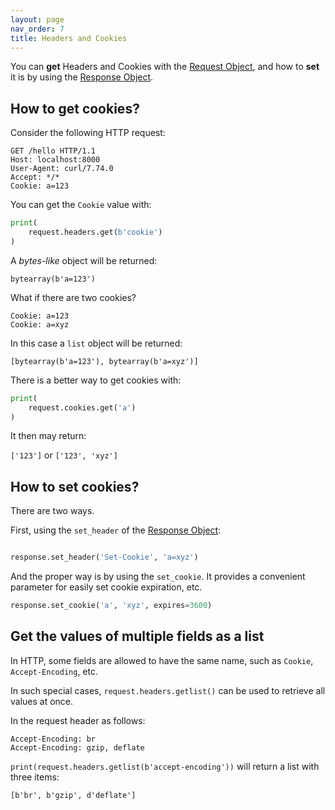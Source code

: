 ```yaml
---
layout: page
nav_order: 7
title: Headers and Cookies
---
```


You can **get** Headers and Cookies with the [Request Object](https://nggit.github.io/tremolo-docs/request.html), and how to **set** it is by using the  [Response Object](https://nggit.github.io/tremolo-docs/response.html).

## How to get cookies?

Consider the following HTTP request:

```
GET /hello HTTP/1.1
Host: localhost:8000
User-Agent: curl/7.74.0
Accept: */*
Cookie: a=123
```

You can get the `Cookie` value with:

```python
print(
    request.headers.get(b'cookie')
)
```

A *bytes-like* object will be returned:

```
bytearray(b'a=123')
```

What if there are two cookies?

```
Cookie: a=123
Cookie: a=xyz
```

In this case a `list` object will be returned:

```
[bytearray(b'a=123'), bytearray(b'a=xyz')]
```

There is a better way to get cookies with:

```python
print(
    request.cookies.get('a')
)
```

It then may return:

`['123']` or `['123', 'xyz']`

## How to set cookies?

There are two ways.

First, using the `set_header` of the [Response Object](https://nggit.github.io/tremolo-docs/response.html):

```python

response.set_header('Set-Cookie', 'a=xyz')
```

And the proper way is by using the `set_cookie`. It provides a convenient parameter for easily set cookie expiration, etc.

```python
response.set_cookie('a', 'xyz', expires=3600)
```

## Get the values of multiple fields as a list
In HTTP, some fields are allowed to have the same name, such as `Cookie`, `Accept-Encoding`, etc.

In such special cases, `request.headers.getlist()` can be used to retrieve all values at once.

In the request header as follows:

```
Accept-Encoding: br
Accept-Encoding: gzip, deflate
```

`print(request.headers.getlist(b'accept-encoding'))` will return a list with three items:

```
[b'br', b'gzip', d'deflate']
```
